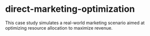 # direct-marketing-optimization
This case study simulates a real-world marketing scenario aimed at optimizing resource allocation to maximize revenue.
